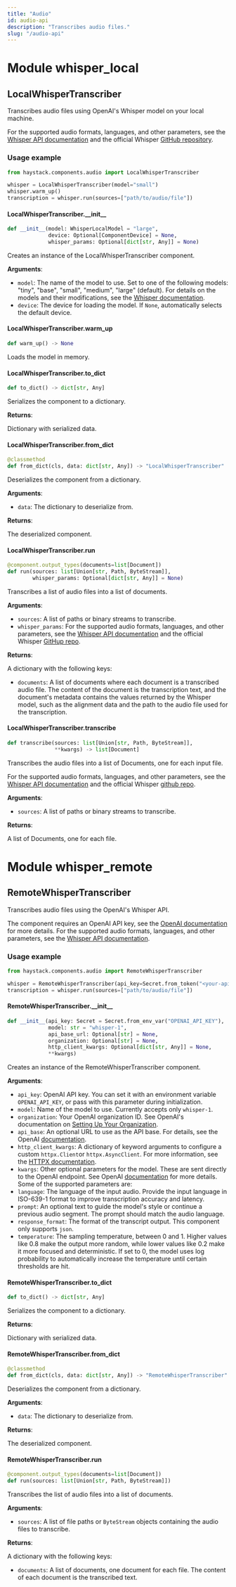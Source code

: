 ```yaml
---
title: "Audio"
id: audio-api
description: "Transcribes audio files."
slug: "/audio-api"
---
```


<a id="whisper_local"></a>

# Module whisper\_local

<a id="whisper_local.LocalWhisperTranscriber"></a>

## LocalWhisperTranscriber

Transcribes audio files using OpenAI's Whisper model on your local machine.

For the supported audio formats, languages, and other parameters, see the
[Whisper API documentation](https://platform.openai.com/docs/guides/speech-to-text) and the official Whisper
[GitHub repository](https://github.com/openai/whisper).

### Usage example

```python
from haystack.components.audio import LocalWhisperTranscriber

whisper = LocalWhisperTranscriber(model="small")
whisper.warm_up()
transcription = whisper.run(sources=["path/to/audio/file"])
```

<a id="whisper_local.LocalWhisperTranscriber.__init__"></a>

#### LocalWhisperTranscriber.\_\_init\_\_

```python
def __init__(model: WhisperLocalModel = "large",
             device: Optional[ComponentDevice] = None,
             whisper_params: Optional[dict[str, Any]] = None)
```

Creates an instance of the LocalWhisperTranscriber component.

**Arguments**:

- `model`: The name of the model to use. Set to one of the following models:
"tiny", "base", "small", "medium", "large" (default).
For details on the models and their modifications, see the
[Whisper documentation](https://github.com/openai/whisper?tab=readme-ov-file#available-models-and-languages).
- `device`: The device for loading the model. If `None`, automatically selects the default device.

<a id="whisper_local.LocalWhisperTranscriber.warm_up"></a>

#### LocalWhisperTranscriber.warm\_up

```python
def warm_up() -> None
```

Loads the model in memory.

<a id="whisper_local.LocalWhisperTranscriber.to_dict"></a>

#### LocalWhisperTranscriber.to\_dict

```python
def to_dict() -> dict[str, Any]
```

Serializes the component to a dictionary.

**Returns**:

Dictionary with serialized data.

<a id="whisper_local.LocalWhisperTranscriber.from_dict"></a>

#### LocalWhisperTranscriber.from\_dict

```python
@classmethod
def from_dict(cls, data: dict[str, Any]) -> "LocalWhisperTranscriber"
```

Deserializes the component from a dictionary.

**Arguments**:

- `data`: The dictionary to deserialize from.

**Returns**:

The deserialized component.

<a id="whisper_local.LocalWhisperTranscriber.run"></a>

#### LocalWhisperTranscriber.run

```python
@component.output_types(documents=list[Document])
def run(sources: list[Union[str, Path, ByteStream]],
        whisper_params: Optional[dict[str, Any]] = None)
```

Transcribes a list of audio files into a list of documents.

**Arguments**:

- `sources`: A list of paths or binary streams to transcribe.
- `whisper_params`: For the supported audio formats, languages, and other parameters, see the
[Whisper API documentation](https://platform.openai.com/docs/guides/speech-to-text) and the official Whisper
[GitHup repo](https://github.com/openai/whisper).

**Returns**:

A dictionary with the following keys:
- `documents`: A list of documents where each document is a transcribed audio file. The content of
the document is the transcription text, and the document's metadata contains the values returned by
the Whisper model, such as the alignment data and the path to the audio file used
for the transcription.

<a id="whisper_local.LocalWhisperTranscriber.transcribe"></a>

#### LocalWhisperTranscriber.transcribe

```python
def transcribe(sources: list[Union[str, Path, ByteStream]],
               **kwargs) -> list[Document]
```

Transcribes the audio files into a list of Documents, one for each input file.

For the supported audio formats, languages, and other parameters, see the
[Whisper API documentation](https://platform.openai.com/docs/guides/speech-to-text) and the official Whisper
[github repo](https://github.com/openai/whisper).

**Arguments**:

- `sources`: A list of paths or binary streams to transcribe.

**Returns**:

A list of Documents, one for each file.

<a id="whisper_remote"></a>

# Module whisper\_remote

<a id="whisper_remote.RemoteWhisperTranscriber"></a>

## RemoteWhisperTranscriber

Transcribes audio files using the OpenAI's Whisper API.

The component requires an OpenAI API key, see the
[OpenAI documentation](https://platform.openai.com/docs/api-reference/authentication) for more details.
For the supported audio formats, languages, and other parameters, see the
[Whisper API documentation](https://platform.openai.com/docs/guides/speech-to-text).

### Usage example

```python
from haystack.components.audio import RemoteWhisperTranscriber

whisper = RemoteWhisperTranscriber(api_key=Secret.from_token("<your-api-key>"), model="tiny")
transcription = whisper.run(sources=["path/to/audio/file"])
```

<a id="whisper_remote.RemoteWhisperTranscriber.__init__"></a>

#### RemoteWhisperTranscriber.\_\_init\_\_

```python
def __init__(api_key: Secret = Secret.from_env_var("OPENAI_API_KEY"),
             model: str = "whisper-1",
             api_base_url: Optional[str] = None,
             organization: Optional[str] = None,
             http_client_kwargs: Optional[dict[str, Any]] = None,
             **kwargs)
```

Creates an instance of the RemoteWhisperTranscriber component.

**Arguments**:

- `api_key`: OpenAI API key.
You can set it with an environment variable `OPENAI_API_KEY`, or pass with this parameter
during initialization.
- `model`: Name of the model to use. Currently accepts only `whisper-1`.
- `organization`: Your OpenAI organization ID. See OpenAI's documentation on
[Setting Up Your Organization](https://platform.openai.com/docs/guides/production-best-practices/setting-up-your-organization).
- `api_base`: An optional URL to use as the API base. For details, see the
OpenAI [documentation](https://platform.openai.com/docs/api-reference/audio).
- `http_client_kwargs`: A dictionary of keyword arguments to configure a custom `httpx.Client`or `httpx.AsyncClient`.
For more information, see the [HTTPX documentation](https://www.python-httpx.org/api/`client`).
- `kwargs`: Other optional parameters for the model. These are sent directly to the OpenAI
endpoint. See OpenAI [documentation](https://platform.openai.com/docs/api-reference/audio) for more details.
Some of the supported parameters are:
- `language`: The language of the input audio.
  Provide the input language in ISO-639-1 format
  to improve transcription accuracy and latency.
- `prompt`: An optional text to guide the model's
  style or continue a previous audio segment.
  The prompt should match the audio language.
- `response_format`: The format of the transcript
  output. This component only supports `json`.
- `temperature`: The sampling temperature, between 0
and 1. Higher values like 0.8 make the output more
random, while lower values like 0.2 make it more
focused and deterministic. If set to 0, the model
uses log probability to automatically increase the
temperature until certain thresholds are hit.

<a id="whisper_remote.RemoteWhisperTranscriber.to_dict"></a>

#### RemoteWhisperTranscriber.to\_dict

```python
def to_dict() -> dict[str, Any]
```

Serializes the component to a dictionary.

**Returns**:

Dictionary with serialized data.

<a id="whisper_remote.RemoteWhisperTranscriber.from_dict"></a>

#### RemoteWhisperTranscriber.from\_dict

```python
@classmethod
def from_dict(cls, data: dict[str, Any]) -> "RemoteWhisperTranscriber"
```

Deserializes the component from a dictionary.

**Arguments**:

- `data`: The dictionary to deserialize from.

**Returns**:

The deserialized component.

<a id="whisper_remote.RemoteWhisperTranscriber.run"></a>

#### RemoteWhisperTranscriber.run

```python
@component.output_types(documents=list[Document])
def run(sources: list[Union[str, Path, ByteStream]])
```

Transcribes the list of audio files into a list of documents.

**Arguments**:

- `sources`: A list of file paths or `ByteStream` objects containing the audio files to transcribe.

**Returns**:

A dictionary with the following keys:
- `documents`: A list of documents, one document for each file.
The content of each document is the transcribed text.

